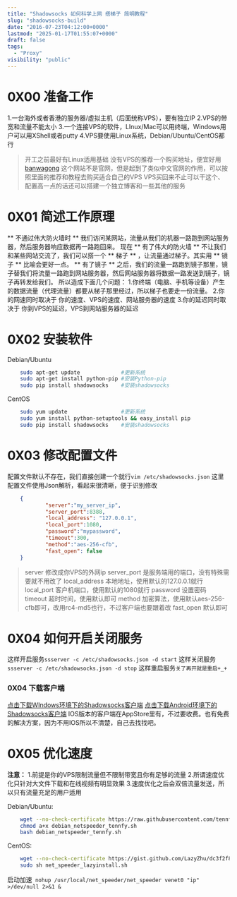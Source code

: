 ```yaml
---
title: "Shadowsocks 如何科学上网 搭梯子 简明教程"
slug: "shadowsocks-build"
date: "2016-07-23T04:12:00+0000"
lastmod: "2025-01-17T01:55:07+0000"
draft: false
tags:
  - "Proxy"
visibility: "public"
---
```

# 0X00 准备工作

1.一台海外或者香港的服务器/虚拟主机（后面统称VPS），要有独立IP
2.VPS的带宽和流量不能太小
3.一个连接VPS的软件，LInux/Mac可以用终端，Windows用户可以用XShell或者putty
4.VPS要使用Linux系统，Debian/Ubuntu/CentOS都行

> 开工之前最好有Linux适用基础
> 没有VPS的推荐一个购买地址，便宜好用[banwagong](<http://banwagong.cn/gonglue.html>)
> 这个网站不是官网，但是起到了类似中文官网的作用，可以按照里面的推荐和教程去购买适合自己的VPS
> VPS买回来不止可以干这个、配置高一点的话还可以搭建一个独立博客和一些其他的服务

# 0X01 简述工作原理

** 不通过伟大防火墙时 ** 我们访问某网站，流量从我们的机器一路跑到网站服务器，然后服务器响应数据再一路跑回来。
现在 ** 有了伟大的防火墙 ** 不让我们和某些网站交流了，我们可以搭一个 ** 梯子 ** ，让流量通过梯子。其实用 ** 镜子 ** 比喻会更好一点。
** 有了镜子 ** 之后，我们的流量一路跑到镜子那里，镜子替我们将流量一路跑到网站服务器，然后网站服务器将数据一路发送到镜子，镜子再转发给我们。
所以造成下面几个问题：
1.你终端（电脑、手机等设备）产生的数据流量（代理流量）都要从梯子那里经过，所以梯子也要走一份流量。
2.你的网速同时取决于 你的速度、VPS的速度、网站服务器的速度
3.你的延迟同时取决于 你到VPS的延迟，VPS到网站服务器的延迟

# 0X02 安装软件

Debian/Ubuntu

```sh
    sudo apt-get update				#更新系统
    sudo apt-get install python-pip #安装Python-pip
    sudo pip install shadowsocks 	#安装shadowsocks
```

CentOS

```sh
    sudo yum update					#更新系统
    sudo yum install python-setuptools && easy_install pip
    sudo pip install shadowsocks	#安装shadowsocks
```

# 0X03 修改配置文件

配置文件默认不存在，我们直接创建一个就行`vim /etc/shadowsocks.json`
这里配置文件使用Json解析，看起来很清晰，便于识别修改

```json
    {
    	    "server":"my_server_ip",
    	    "server_port":8388,
    	    "local_address": "127.0.0.1",
    	    "local_port":1080,
    	    "password":"mypassword",
    	    "timeout":300,
    	    "method":"aes-256-cfb",
    	    "fast_open": false
    }
```

> server 修改成你VPS的外网ip
> server_port 是服务端用的端口，没有特殊需要就不用改了
> local_address 本地地址，使用默认的127.0.0.1就行
> local_port 客户机端口，使用默认的1080就行
> password 设置密码
> timeout 超时时间，使用默认即可
> method 加密算法，使用默认aes-256-cfb即可，改用rc4-md5也行，不过客户端也要跟着改
> fast_open 默认即可

# 0X04 如何开启关闭服务

这样开启服务`ssserver -c /etc/shadowsocks.json -d start`
这样关闭服务`ssserver -c /etc/shadowsocks.json -d stop`
这样重启服务`关了再开就是重启+_+`

### 0X04 下载客户端

[点击下载WIndows环境下的Shadowsocks客户端](<http://o7bn7vqpt.bkt.clouddn.com/%2Fdownload%2Fshadowsocks-windows.7z>)
[点击下载Android环境下的Shadowsocks客户端](<http://o7bn7vqpt.bkt.clouddn.com/%2Fdownload%2Fshadowsocks-android.7z>)
IOS版本的客户端在AppStore里有，不过要收费。也有免费的解决方案，因为不用IOS所以不清楚，自己去找找吧。

# 0X05 优化速度

**注意：**
1.前提是你的VPS限制流量但不限制带宽且你有足够的流量
2.所谓速度优化只针对大文件下载和在线视频有明显效果
3.速度优化之后会双倍流量发送，所以只有流量充足的用户适用

Debian/Ubuntu:

```sh
    wget --no-check-certificate https://raw.githubusercontent.com/tennfy/debian_netspeeder_tennfy/master/debian_netspeeder_tennfy.sh
    chmod a+x debian_netspeeder_tennfy.sh
    bash debian_netspeeder_tennfy.sh
```

CentOS:

```sh
    wget --no-check-certificate https://gist.github.com/LazyZhu/dc3f2f84c336a08fd6a5/raw/d8aa4bcf955409e28a262ccf52921a65fe49da99/net_speeder_lazyinstall.sh
    sudo sh net_speeder_lazyinstall.sh
```

启动加速` nohup /usr/local/net_speeder/net_speeder venet0 "ip" >/dev/null 2>&1 &`
